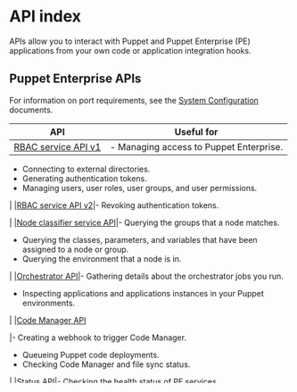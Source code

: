 # API index

APIs allow you to interact with Puppet and Puppet Enterprise \(PE\) applications from your own code or application integration hooks.

## Puppet Enterprise APIs

For information on port requirements, see the [System Configuration](https://puppet.com/docs/pe/2019.1/system_configuration.html) documents.

|API|Useful for|
|---|----------|
|[RBAC service API v1](rbac_api_v1.md)|-   Managing access to Puppet Enterprise.
-   Connecting to external directories.
-   Generating authentication tokens.
-   Managing users, user roles, user groups, and user permissions.

|
|[RBAC service API v2](rbac_api_v2_endpoints.md)|-   Revoking authentication tokens.

|
|[Node classifier service API](node_classifier_service_api.md)|-   Querying the groups that a node matches.
-   Querying the classes, parameters, and variables that have been assigned to a node or group.
-   Querying the environment that a node is in.

|
|[Orchestrator API](orchestrator_api_v1_endpoints.md)|-   Gathering details about the orchestrator jobs you run.
-   Inspecting applications and applications instances in your Puppet environments.

|
|[Code Manager API](code_manager_api.md#)

|-   Creating a webhook to trigger Code Manager.
-   Queueing Puppet code deployments.
-   Checking Code Manager and file sync status.

|
|[Status API](status_api.md)|-   Checking the health status of PE services.

|
|[Activity service API](activity_api.md)|-   Querying PE service and user events logged by the activity service.

|
|[Razor API](api_reference.md#)|-   Provisioning bare-metal machines.

|

## Open source Puppet Server, Puppet, PuppetDB, and Forge APIs

|API|Useful for|
|---|----------|
|Puppet Server administrative API endpoints

-   [`environment-cache`](https://puppet.com/docs/puppetserver/6.3/admin-api/v1/environment-cache.html)

-   [`jruby-pool`](https://puppet.com/docs/puppetserver/6.3/admin-api/v1/jruby-pool.html)


|-   Deleting environment caches created by a Puppet master.
-   Deleting the Puppet Server pool of JRuby instances.

|
|Server-specific Puppet API -   [Environment classes](https://puppet.com/docs/puppetserver/6.3/puppet-api/v3/environment_classes.html)

-   [Environment modules](https://puppet.com/docs/puppetserver/6.3/puppet-api/v3/environment_modules.html)

-   [Static file content](https://puppet.com/docs/puppetserver/6.3/puppet-api/v3/static_file_content.html)


|-   Getting the classes and parameter information that is associated with an environment, with cache support.

-   Getting information about what modules are installed in an environment.

-   Getting the contents of a specific version of a file in a specific environment.


|
|[Puppet Server status API ](https://puppet.com/docs/puppetserver/6.3/status-api/v1/services.html)|-   Checking the state, memory usage, and uptime of the services running on Puppet Server.


|
|Puppet Server metrics API  -   [v1 metrics](https://puppet.com/docs/puppetserver/6.3/metrics-api/v1/metrics_api.html) \(deprecated\)

-   [v2 metrics](https://puppet.com/docs/puppetserver/6.3/metrics-api/v2/metrics_api.html) \(Jolokia\)


|-   Querying Puppet Server performance and usage metrics. 


|
|[Puppet HTTP API](https://puppet.com/docs/puppetserver/6.3/http_api_index.html)|-   Retrieving a catalog for a node
-   Accessing environment information

 For information on how this API is used internally by Puppet, see [Agent/Master HTTPs Communications page](https://puppet.com/docs/puppet/6.4/subsystem_agent_master_comm.html)

|
|[Certificate Authority \(CA\) API](https://puppet.com/docs/puppetserver/6.3/http_certificate.html)|-   Used internally by Puppet to manage agent certificates.

 See [Agent/Master HTTPs Communications](https://puppet.com/docs/puppet/6.4/subsystem_agent_master_comm.html) for details. See [Puppet's Commands page](https://puppet.com/docs/puppet/6.4/services_commands.html) for information about the Puppet Cert command line tool.

|
|[PuppetDB APIs](https://puppet.com/docs/puppetdb/6.3/api/index.html)|-   Querying the data that PuppetDB collects from Puppet
-   Importing and exporting PuppetDB archives
-   Changing the PuppetDB model of a population
-   Querying information about the PuppetDB server
-   Querying PuppetDB metrics

|
|[Forge API](https://forgeapi.puppetlabs.com/)|-   Finding information about modules and users on the Forge
-   Writing scripts and tools that interact with the Forge website

|

